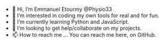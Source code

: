 - 👋 Hi, I’m Emmanuel Etourmy @Physio33
- 👀 I’m interested in coding my own tools for real and for fun.
- 🌱 I’m currently learning Python and JavaScript.
- 💞️ I’m looking to get help/collaborate on my projects.
- 📫 How to reach me ... You can reach me here, on GitHub.

<!---
Physio33/Physio33 is a ✨ special ✨ repository because its `README.md` (this file) appears on your GitHub profile.
You can click the Preview link to take a look at your changes.
--->
